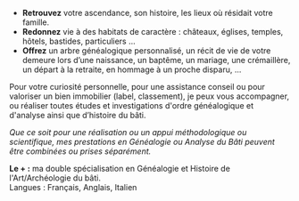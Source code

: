 - **Retrouvez** votre ascendance, son histoire, les lieux où résidait votre famille.
- **Redonnez** vie à des habitats de caractère : châteaux, églises, temples, hôtels, bastides, particuliers ...
- **Offrez** un arbre généalogique personnalisé, un récit de vie de votre demeure lors d’une naissance, un baptême, un mariage, une crémaillère, un départ à la retraite, en hommage à un proche disparu, ...  

Pour votre curiosité personnelle, pour une assistance conseil ou pour valoriser un bien immobilier (label, classement), je peux vous accompagner, ou réaliser toutes études et investigations d'ordre généalogique et d'analyse ainsi que d’histoire du bâti.  

*Que ce soit pour une réalisation ou un appui méthodologique ou scientifique, mes prestations en Généalogie ou Analyse du Bâti peuvent être combinées ou prises séparément.*  

**Le + :** ma double spécialisation en Généalogie et Histoire de l'Art/Archéologie du bâti.  
Langues : Français, Anglais, Italien  